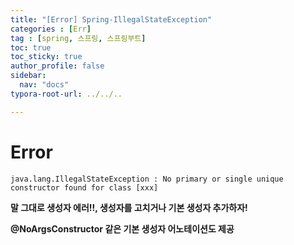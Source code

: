 ```yaml
---
title: "[Error] Spring-IllegalStateException"
categories : [Err]
tag : [spring, 스프링, 스프링부트]
toc: true
toc_sticky: true
author_profile: false
sidebar:
  nav: "docs"
typora-root-url: ../../..

---
```




# Error

`java.lang.IllegalStateException : No primary or single unique constructor found for class [xxx]`

**말 그대로 생성자 에러!!, 생성자를 고치거나 기본 생성자 추가하자!**

**@NoArgsConstructor 같은 기본 생성자 어노테이션도 제공**
